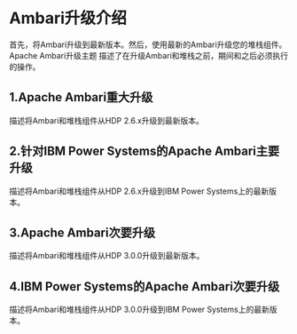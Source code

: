 Ambari升级介绍
================================================================================
首先，将Ambari升级到最新版本。然后，使用最新的Ambari升级您的堆栈组件。Apache Ambari升级主题
描述了在升级Ambari和堆栈之前，期间和之后必须执行的操作。

## 1.Apache Ambari重大升级
描述将Ambari和堆栈组件从HDP 2.6.x升级到最新版本。

## 2.针对IBM Power Systems的Apache Ambari主要升级
描述将Ambari和堆栈组件从HDP 2.6.x升级到IBM Power Systems上的最新版本。

## 3.Apache Ambari次要升级
描述将Ambari和堆栈组件从HDP 3.0.0升级到最新版本。

## 4.IBM Power Systems的Apache Ambari次要升级
描述将Ambari和堆栈组件从HDP 3.0.0升级到IBM Power Systems上的最新版本。
